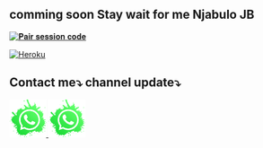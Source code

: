 ## comming soon Stay wait for me Njabulo JB 

 
  <a href="https://njabulo-5778.onrender.com"><img src="https://img.shields.io/badge/Pair%20session%20code-white" alt="𝐏𝐚𝐢𝐫 𝐬𝐞𝐬𝐬𝐢𝐨𝐧 𝐜𝐨𝐝𝐞" width="300"></a>



 
  <a href="https://dashboard.heroku.com/new?template=https://github.com/NjabuloJ/Njabulo-Jb"><img title="DEPLOY-ON HEROKU" src="https://img.shields.io/badge/DEPLOY%20ON%20HEROKU-white" alt="Heroku" width="300"></a>
  

## Contact me⤵️ channel update⤵️
<a href="https://wa.me/26777821911"> <img src="https://raw.githubusercontent.com/shizothetechie/database/main/icon/WhatsApp.png" width="13%"> </a>
  <a href="https://whatsapp.com/channel/0029VarYP5iAInPtfQ8fRb2T"> <img src="https://raw.githubusercontent.com/shizothetechie/database/main/icon/WhatsApp.png" width="13%"> </a>
 
